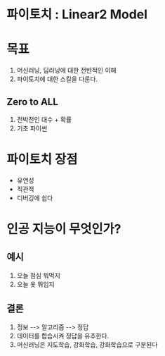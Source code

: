 파이토치 : Linear2 Model
===========

# 목표

1. 머신러닝, 딥러닝에 대한 전반적인 이해
2. 파이토치에 대한 스킬을 다룬다.

## Zero to ALL
1. 전박전인 대수 + 확률
2. 기초 파이썬

파이토치 장점
=============
- 유연성
- 직관적
- 디버깅에 쉽다

인공 지능이 무엇인가?
=============
## 예시
1. 오늘 점심 뭐먹지
2. 오늘 옷 뭐입지

결론
-------------
1. 정보 --> 알고리즘 --> 정답
2. 데이터를 합습시켜 정답을 유추한다.
3. 머신러닝은 지도학습, 강화학습, 강화학습으로 구분된다


```python

```
